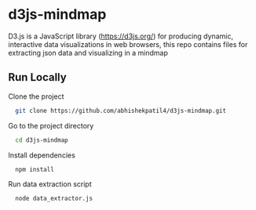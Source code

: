 # d3js-mindmap
D3.js is a JavaScript library (https://d3js.org/) for producing dynamic, interactive data visualizations in web browsers, this repo contains files for extracting json data and visualizing in a mindmap

## Run Locally

Clone the project

```bash
  git clone https://github.com/abhishekpatil4/d3js-mindmap.git
```

Go to the project directory

```bash
  cd d3js-mindmap
```
Install dependencies

```bash
  npm install
```
Run data extraction script

```bash
  node data_extractor.js
```